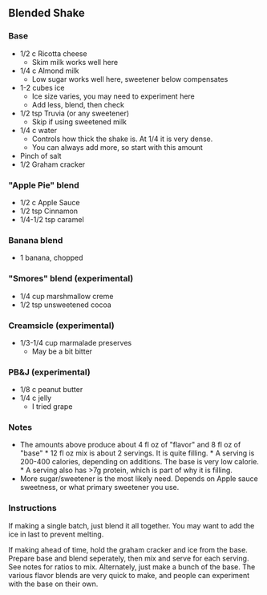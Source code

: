 ## Blended Shake

### Base
* 1/2 c Ricotta cheese
    * Skim milk works well here
* 1/4 c Almond milk
    * Low sugar works well here, sweetener below compensates
* 1-2 cubes ice
    * Ice size varies, you may need to experiment here
    * Add less, blend, then check
* 1/2 tsp Truvia (or any sweetener)
    * Skip if using sweetened milk
* 1/4 c water
    * Controls how thick the shake is. At 1/4 it is very dense.
    * You can always add more, so start with this amount
* Pinch of salt
* 1/2 Graham cracker
    
### "Apple Pie" blend
* 1/2 c Apple Sauce
* 1/2 tsp Cinnamon
* 1/4-1/2 tsp caramel

### Banana blend
* 1 banana, chopped

### "Smores" blend (experimental)
* 1/4 cup marshmallow creme
* 1/2 tsp unsweetened cocoa

### Creamsicle (experimental)
* 1/3-1/4 cup marmalade preserves
    * May be a bit bitter

### PB&J (experimental)
* 1/8 c peanut butter
* 1/4 c jelly
    * I tried grape

### Notes
* The amounts above produce about 4 fl oz of "flavor" and 8 fl oz of "base"
      * 12 fl oz mix is about 2 servings. It is quite filling.
      * A serving is 200-400 calories, depending on additions. The base is very low calorie.
      * A serving also has >7g protein, which is part of why it is filling.
* More sugar/sweetener is the most likely need. Depends on Apple sauce sweetness, or what primary sweetener you use.

### Instructions

If making a single batch, just blend it all together. You may want to add the ice in last to prevent melting.

If making ahead of time, hold the graham cracker and ice from the base. Prepare base and blend seperately, then mix and serve for each serving. See notes for ratios to mix.
Alternately, just make a bunch of the base. The various flavor blends are very quick to make, and people can experiment with the base on their own.
